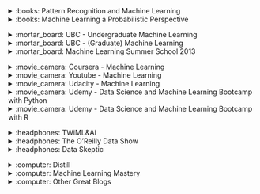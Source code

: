 <!-- !!!!!!!!!!!!!!!!!!!!! BOOKS !!!!!!!!!!!!!!!!!!!!!-->

<div>
<details>
<summary>:books: Pattern Recognition and Machine Learning</summary>
<div markdown='1'>

+ Author : [C. Bishop](https://en.wikipedia.org/wiki/Christopher_Bishop){:.mdLink}.
+ Review : :heart: I just love it, excellent mix between maths and intuition
+ Recommend as : 
    * Introduction self-learning book if you have some mathematical background
    * If you have applied machine learning algorithms but now to get a better theoretical knowledge.
+ Notes : Probably the most famous ML book. 
+ Level : Intermediate. 
+ [Link](https://www.amazon.com/Pattern-Recognition-Learning-Information-Statistics/dp/0387310738){:.mdLink}
+ Price : ~60$

</div>
</details>
</div> 


<div>
<details>
<summary>:books: Machine Learning a Probabilistic Perspective</summary>
<div markdown='1'>

+ Author : [K. Murphy](https://research.google.com/pubs/KevinMurphy.html){:.mdLink}.
+ Review : Excellent reference book which covers a wide range of ML topics with a statistical perspective. Probably not a book to read at once or to use as an introduction to the field. Aimed to people with a decent mathematical background. Can sometimes feel a bit disorganized.
+ Recommend as : 
    * Reference book to use a refresher for those who already understand of the concepts.
    * To get a probabilistic view of some concepts you already know.
    * Instructors that want a book as a supplement to their class.
+ Notes : famous as a reference book.
+ Level : Intermediate - Advanced.  
+ [Link](https://www.amazon.com/Machine-Learning-Probabilistic-Perspective-Computation/dp/0262018020/ref=cm_cr_arp_d_product_top?ie=UTF8){:.mdLink}
+ Price : ~90$

</div>
</details>
</div> 


<p></p>
<!-- !!!!!!!!!!!!!!!!!!!!! CLASSES !!!!!!!!!!!!!!!!!!!!!-->
<div>
<details>
<summary>:mortar_board: UBC - Undergraduate Machine Learning </summary>
<div markdown='1'>

+ Author : [N. de Freitas](http://www.cs.ox.ac.uk/people/nando.defreitas/){:.mdLink}.
+ Review : Very good introductory class, very intuitive but also tries to get you used to the necessary math in ML.
+ Recommend as : 
    * Stand-alone videos when you are interested in getting mathematical intuition of a introductory method.
+ Notes : this CPSC 340 class at UBC was my first ML class. My professor was[M. Schmidt](http://www.cs.ubc.ca/~schmidtm/){:.mdLink} (also great :innocent: but no videos), who replaced Nando after he left to Oxford. I have watched all the talks and online classes from Nando and really enjoy all of them.
+ Level : Beginner. 
+ [Link](https://www.youtube.com/watch?v=pid0lUH467o&index=1&list=PLE6Wd9FR--Ecf_5nCbnSQMHqORpiChfJf){:.mdLink}

</div>
</details>
</div> 

<div>
<details>
<summary>:mortar_board: UBC - (Graduate) Machine Learning </summary>
<div markdown='1'>

+ Author : [N. de Freitas](http://www.cs.ox.ac.uk/people/nando.defreitas/){:.mdLink}.
+ Review : Very good class, with clear mathematical explanations.
+ Recommend as : 
    * Stand-alone videos when you are interested in getting mathematical intuition of a intermediate method.
+ Notes : this was my graduate ML class at UBC, although the topics covered were very different, so I watched all of those videos to.
+ Level : Intermediate. 
+ [Link](https://www.youtube.com/watch?v=w2OtwL5T1ow&list=PLE6Wd9FR--EdyJ5lbFl8UuGjecvVw66F6&index=1){:.mdLink}

</div>
</details>
</div> 

<div>
<details>
<summary>:mortar_board: Machine Learning Summer School 2013 </summary>
<div markdown='1'>

+ Author : multiple.
+ Review : Excellent videos of the 2013 Machine Learning Summer School held at the Max Planck Institute for Intelligent Systems in Tübingen. Some of the most famous ML professors in Europe come to give introductory lectures about their domain. The complexity of the video really depends on each professor but they all give excellent intuition and explanations about why some methods work.
+ Recommend as : 
    * Stand-alone videos when you have some knowledge of machine learning but would like to get better insights from researchers.
+ Level : Beginner-Advanced. 
+ [Link](https://www.youtube.com/playlist?list=PLqJm7Rc5-EXFv6RXaPZzzlzo93Hl0v91E){:.mdLink}

</div>
</details>
</div> 
<p></p>
<!-- !!!!!!!!!!!!!!!!!!!!! MOOCS !!!!!!!!!!!!!!!!!!!!!-->
<div>
<details>
<summary>:movie_camera: Coursera - Machine Learning </summary>
<div markdown='1'>

+ Author : [A. Ng](andrewng.org){:.mdLink}.
+ Review : Perfectly mixes mathematical theory, intuition and practice through coding. Covers a very wide range of core machine learning concepts. Gives you the necessary basis to start learning about state of the art machine learning. Doesn't require any prerequisites, if you have some background you will often watch in 2x or skip parts. The only small thing I would have done differently is use python rather than octave.
+ Recommend as : 
    * Course if you don't have a heavy mathematical background but are serious about starting in machine learning.
    * Go-to resource to learn about machine learning.
    * Videos to watch if you didn't really understand something in class.
+ Notes : by far the most famous resource to get into the field, one of the most watched coursera MOOC.
+ Level : Beginner. 
+ [Link](https://www.coursera.org/learn/machine-learning){:.mdLink}
+ Price : free

</div>
</details>
</div> 


<div>
<details>
<summary>:movie_camera: Youtube - Machine Learning </summary>
<div markdown='1'>

+ Author : [J. Miller](http://jwmi.github.io/index.html){:.mdLink}.
+ Review : :heart: Excellent machine learning videos, that cover more advanced topics than the other MOOCs I have cited. It is often the best intuitive explanations you can find on some topics.
+ Recommend as : 
    * Supplementary material you should use if you cannot get an intuitive feeling of a certain topic.
+ Level : Beginner. 
+ [Link](https://www.youtube.com/playlist?list=PLD0F06AA0D2E8FFBA&feature=plpp){:.mdLink}
+ Price : free

</div>
</details>
</div> 


<div>
<details>
<summary>:movie_camera: Udacity - Machine Learning </summary>
<div markdown='1'>

+ Author : [M. Littman](https://en.wikipedia.org/wiki/Michael_L._Littman){:.mdLink}, [C. Isbell](https://www.cc.gatech.edu/fac/Charles.Isbell/){:.mdLink}, [P. Kolhe](https://www.cc.gatech.edu/grads/p/pushkar/){:.mdLink}
+ Review : Very simple to understand course where the 2 professors try to explain things to each other. Doesn't go too much in details but gives a very good overview and understanding of the major machine learning concepts. Also a great introductory MOOC.
+ Recommend as : 
    * Introductory MOOC to machine learning as a replacement to coursera's one if you want less math.
    * Videos to watch if you didn't really understand something in class.
    * Videos to watch if you want to have a quick overview of a certain domain.
+ Notes : I would recommend watching a few videos of both MOOC's, stick with one, and watch some videos of the other when you are not satisfied with an explanation.
+ Level : Beginner. 
+ [Link](https://www.udacity.com/course/machine-learning--ud262){:.mdLink}
+ Price : free

</div>
</details>
</div> 

<div>
<details>
<summary>:movie_camera: Udemy - Data Science and Machine Learning Bootcamp with Python</summary>
<div markdown='1'>

+ Author : [J. Portilla](https://www.udemy.com/user/joseporitlla/){:.mdLink}
+ Review : Excellent resource for starting implementing as soon as possible, while having enough theory to be productive.
+ Recommend as : 
    * If you want to start applying machine learning to your problem in Python
+ Notes : J. Portilla is my favorite instructor on Udemy and has many good practical courses.
+ Level : Beginner. 
+ [Link](https://www.udemy.com/python-for-data-science-and-machine-learning-bootcamp){:.mdLink}
+ Price : 200<span>$</span> but often on sale for 15<span>$</span>

</div>
</details>
</div> 

<div>
<details>
<summary>:movie_camera: Udemy - Data Science and Machine Learning Bootcamp with R</summary>
<div markdown='1'>

+ Author : [J. Portilla](https://www.udemy.com/user/joseporitlla/){:.mdLink}
+ Review : Excellent resource for starting implementing as soon as possible, while having enough theory to be productive.
+ Recommend as : 
    * If you want to start applying machine learning to your problem in R
+ Notes : If you don't have any preferences I would advice you to start in Python.
+ Level : Beginner. 
+ [Link](https://www.udemy.com/python-for-data-science-and-machine-learning-bootcamp){:.mdLink}
+ Price : 200<span>$</span> but often on sale for 15<span>$</span>

</div>
</details>
</div> 

<p></p>
<!-- !!!!!!!!!!!!!!!!!!!!! Podcasts !!!!!!!!!!!!!!!!!!!!!-->

<div>
<details>
<summary>:headphones: TWiML&Ai </summary>
<div markdown='1'>

+ Author : [S. Charrington](https://twitter.com/samcharrington?ref_src=twsrc%5Egoogle%7Ctwcamp%5Eserp%7Ctwgr%5Eauthor){:.mdLink}.
+ Review : :heart: I listen to it during all of my daily commutes or when I cook! I really enjoy it: it's an excellent way of getting an overview of what people are doing in the domain (research or industry) while being able to multi task as most of the episodes aren't too technical. What is particular is the wide variety of speakers and covered domains. You can have some of the best researchers in the world, as well business people who don't know much about it but learn on the fly. I rarely learn about new subjects, but it often gives some interesting additional perspectives. The only disadvantages is that the ones which aren't "nerd alert" can sometimes be a bit superficial, but at least you know from the start!
+ Recommend as : 
    * Podcast for multi tasking : daily commute / cleaning / cooking.
    * Podcast for new machine learning enthusiast that do not want to go to much in the details.
    * Podcast for people working in industry who want to have an idea of how machine learning could be applied to their domain
+ Level : Beginner - Intermediate (when "nerd alert"). 
+ [Link](https://twimlai.com/shows/){:.mdLink}

</div>
</details>
</div> 

<div>
<details>
<summary>:headphones: The O’Reilly Data Show </summary>
<div markdown='1'>

+ Author : [B. Lorica](http://radar.oreilly.com/ben){:.mdLink}.
+ Review : Before TWiML&AI, I was listening to this one. Very good podcast and speakers. It is mostly focused on scalable enterprise machine learning. I had to try an other podcast while I was waiting for the next episode, I never came back as the subjects covered weren't my favorite (lots of Apache tools). 
+ Recommend as : 
    * Podcast for people who want to use scalable machine learning in their work.
+ Level : Beginner - Intermediate. 
+ [Link](https://www.oreilly.com/topics/oreilly-data-show-podcast){:.mdLink}

</div>
</details>
</div> 

<div>
<details>
<summary>:headphones: Data Skeptic </summary>
<div markdown='1'>

+ Author : [K. Polich](https://about.me/kylepolich){:.mdLink}.
+ Review : Very nice podcast to learn about general data science. I stopped listening to it as I had a good knowledge of the majority of the topics discussed. Nevertheless very good introductory podcast.
+ Recommend as : 
    * Podcast for people who are interested in learning more about data science.
+ Level : Beginner. 
+ [Link](https://dataskeptic.com/){:.mdLink}

</div>
</details>
</div> 

<p></p>
<!-- !!!!!!!!!!!!!!!!!!!!! BLOGS !!!!!!!!!!!!!!!!!!!!!-->

<div>
<details>
<summary>:computer: Distill </summary>
<div markdown='1'>

+ Author : [The Distill Team](https://distill.pub/){:.mdLink}.
+ Review : :heart: Amazing posts (publication to be exact) with an in depth visual and mathematical explanation of a specific subject. Probably the best visual explanations you can find.
+ Level : Advanced. 
+ [Link](https://distill.pub/){:.mdLink}

</div>
</details>
</div> 

<div>
<details>
<summary>:computer: Machine Learning Mastery </summary>
<div markdown='1'>

+ Author : [J. Brownlee](https://machinelearningmastery.com/about/){:.mdLink}.
+ Review : Very good and simple blog which covers an impressive number of machine learning subjects. Focuses on coding directly the concepts learned.
+ Level : Beginner. 
+ [Link](https://machinelearningmastery.com/){:.mdLink}

</div>
</details>
</div> 


<div>
<details>
<summary>:computer: Other Great Blogs </summary>
<div markdown='1'>
* [FastML](http://fastml.com/){:.mdLink} practical ML
* [The Spectator](http://blog.shakirm.com/){:.mdLink} mostly statistical ML
* [Hunch](http://hunch.net/){:.mdLink} broad ML
</div>
</details>
</div> 


